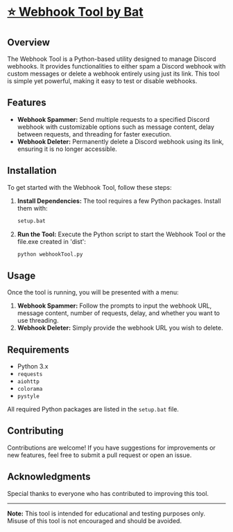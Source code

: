 # [⭐ Webhook Tool by Bat](https://your-link-here.com)

## Overview

The Webhook Tool is a Python-based utility designed to manage Discord webhooks. It provides functionalities to either spam a Discord webhook with custom messages or delete a webhook entirely using just its link. This tool is simple yet powerful, making it easy to test or disable webhooks.

## Features

- **Webhook Spammer:** Send multiple requests to a specified Discord webhook with customizable options such as message content, delay between requests, and threading for faster execution.
- **Webhook Deleter:** Permanently delete a Discord webhook using its link, ensuring it is no longer accessible.

## Installation

To get started with the Webhook Tool, follow these steps:

1. **Install Dependencies:**
    The tool requires a few Python packages. Install them with:
    ```bash
    setup.bat
    ```

2. **Run the Tool:**
    Execute the Python script to start the Webhook Tool or the file.exe created in 'dist':
    ```bash
    python webhookTool.py
    ```

## Usage

Once the tool is running, you will be presented with a menu:

1. **Webhook Spammer:** Follow the prompts to input the webhook URL, message content, number of requests, delay, and whether you want to use threading.
2. **Webhook Deleter:** Simply provide the webhook URL you wish to delete.

## Requirements

- Python 3.x
- `requests`
- `aiohttp`
- `colorama`
- `pystyle`

All required Python packages are listed in the `setup.bat` file.

## Contributing

Contributions are welcome! If you have suggestions for improvements or new features, feel free to submit a pull request or open an issue.

## Acknowledgments

Special thanks to everyone who has contributed to improving this tool.

---

**Note:** This tool is intended for educational and testing purposes only. Misuse of this tool is not encouraged and should be avoided.
